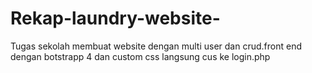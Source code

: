 # Rekap-laundry-website-
Tugas sekolah membuat website dengan multi user dan crud.front end dengan botstrapp 4 dan custom css
langsung cus ke login.php
